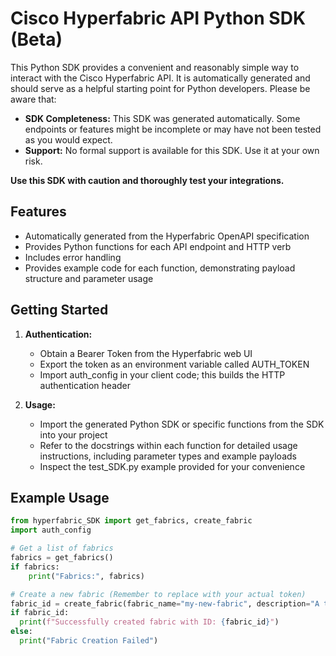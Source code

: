 # Cisco Hyperfabric API Python SDK (Beta)

This Python SDK provides a convenient and reasonably simple way to interact with the Cisco Hyperfabric API. It is automatically generated and should serve as a helpful starting point for Python developers. Please be aware that:

*   **SDK Completeness:** This SDK was generated automatically. Some endpoints or features might be incomplete or may have not been tested as you would expect.
*   **Support:** No formal support is available for this SDK. Use it at your own risk.

**Use this SDK with caution and thoroughly test your integrations.**

## Features

*   Automatically generated from the Hyperfabric OpenAPI specification
*   Provides Python functions for each API endpoint and HTTP verb
*   Includes error handling
*   Provides example code for each function, demonstrating payload structure and parameter usage

## Getting Started

1.  **Authentication:**

    *   Obtain a Bearer Token from the Hyperfabric web UI
    *   Export the token as an environment variable called AUTH_TOKEN
    *   Import auth_config in your client code; this builds the HTTP authentication header

3.  **Usage:**

    *   Import the generated Python SDK or specific functions from the SDK into your project
    *   Refer to the docstrings within each function for detailed usage instructions, including parameter types and example payloads
    *   Inspect the test_SDK.py example provided for your convenience

## Example Usage

```python
from hyperfabric_SDK import get_fabrics, create_fabric
import auth_config

# Get a list of fabrics
fabrics = get_fabrics()
if fabrics:
    print("Fabrics:", fabrics)

# Create a new fabric (Remember to replace with your actual token)
fabric_id = create_fabric(fabric_name="my-new-fabric", description="A test fabric", location="HQ", address="Test Address", city="Test City", country="US", labels=["test", "example"])
if fabric_id:
  print(f"Successfully created fabric with ID: {fabric_id}")
else:
  print("Fabric Creation Failed")
